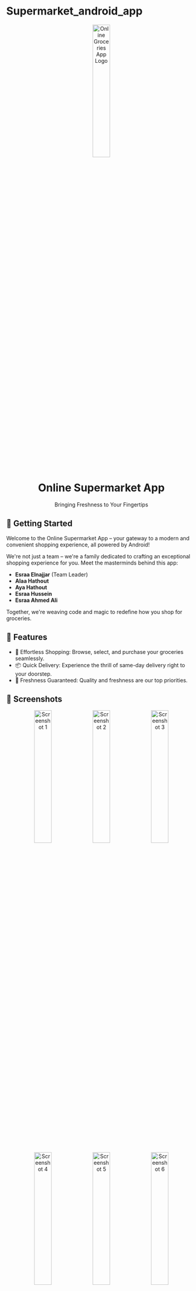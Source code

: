 # Supermarket_android_app
<p align="center">
  <img src="https://github.com/EsraaElnajjar/Supermarket_android_app/assets/114526210/6dc53b90-dd77-4b9d-9421-13601eb8fb50" alt="Online Groceries App Logo" width="30%">
</p>

<h1 align="center">Online Supermarket App</h1>

<p align="center">Bringing Freshness to Your Fingertips</p>


## 🚀 Getting Started

Welcome to the Online Supermarket App – your gateway to a modern and convenient shopping experience, all powered by Android!



We're not just a team – we're a family dedicated to crafting an exceptional shopping experience for you. Meet the masterminds behind this app:

- **Esraa Elnajjar** (Team Leader)
- **Alaa Hathout**
- **Aya Hathout**
- **Esraa Hussein**
- **Esraa Ahmed Ali**

Together, we're weaving code and magic to redefine how you shop for groceries.

## 🌟 Features

- 🛒 Effortless Shopping: Browse, select, and purchase your groceries seamlessly.
- 📦 Quick Delivery: Experience the thrill of same-day delivery right to your doorstep.
- 🥑 Freshness Guaranteed: Quality and freshness are our top priorities.

## 📸 Screenshots

<p align="center">
  <img src="https://github.com/EsraaElnajjar/Supermarket_android_app/assets/114526210/bf817d2f-84b7-4c11-aa1a-9c7ac041d32b" alt="Screenshot 1" width="30%">
  <img src="https://github.com/EsraaElnajjar/Supermarket_android_app/assets/114526210/3b00cddf-55b8-4e72-9a30-fc000ea8fcab" alt="Screenshot 2" width="30%">
  <img src="https://github.com/EsraaElnajjar/Supermarket_android_app/assets/114526210/08af7e4a-564d-49fa-a28b-463e44361387" alt="Screenshot 3" width="30%">
  <img src="https://github.com/EsraaElnajjar/Supermarket_android_app/assets/114526210/956b3d59-deb7-43d2-b66d-fb298087a192" alt="Screenshot 4" width="30%">
  <img src="https://github.com/EsraaElnajjar/Supermarket_android_app/assets/114526210/5b379c2a-5a71-4d28-b78f-186d528ce5ee" alt="Screenshot 5" width="30%">
  <img src="https://github.com/EsraaElnajjar/Supermarket_android_app/assets/114526210/27bce753-45c5-4180-855d-ececb9c" alt="Screenshot 6" width="30%">
  <img src="https://github.com/EsraaElnajjar/Supermarket_android_app/assets/114526210/e242c785-e9ee-4c66-be90-54c9354da575)
6a2a2" alt="Screenshot 7" width="30%">
  <img src="https://github.com/EsraaElnajjar/Supermarket_android_app/assets/114526210/b2afac4a-785d-4be3-b490-71f3ba9bd6e9" alt="Screenshot 8" width="30%">
  <img src="https://github.com/EsraaElnajjar/Supermarket_android_app/assets/114526210/196a86c1-babb-4222-9df8-1c610f7265af" alt="Screenshot 9" width="30%">
  <img src="https://github.com/EsraaElnajjar/Supermarket_android_app/assets/114526210/f4b91cc5-5dc2-4c36-82c4-0c4ac35da58d" alt="Screenshot 10" width="30%">
  <img src="https://github.com/EsraaElnajjar/Supermarket_android_app/assets/114526210/7e2ad77c-2964-44af-85ce-d9bd49a5c088" alt="Screenshot 11" width="30%">
</p>

## 📞 Contact Us

Have questions, feedback, or just want to say hi? Feel free to reach out to any of our team members:

- **Esraa Elnajjar**
  Email: [esraa.elnajjar@example.com](mailto:esraa.elnajjar@example.com)

We're excited to hear from you and are here to assist you every step of the way!

---

<p align="center">
  Crafted with ❤️ by the Online Supermarket Team
</p>
